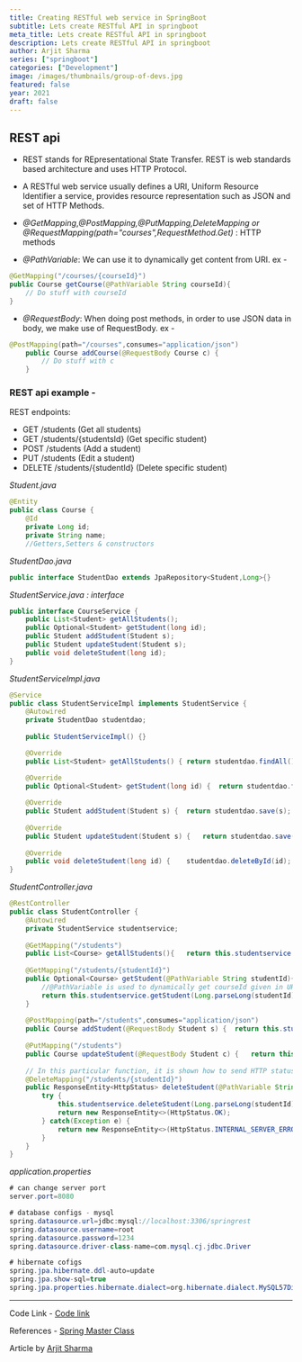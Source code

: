 ```yaml
---
title: Creating RESTful web service in SpringBoot 
subtitle: Lets create RESTful API in springboot
meta_title: Lets create RESTful API in springboot
description: Lets create RESTful API in springboot
author: Arjit Sharma
series: ["springboot"]
categories: ["Development"]
image: /images/thumbnails/group-of-devs.jpg
featured: false
year: 2021
draft: false
---
```


## REST api
- REST stands for REpresentational State Transfer. REST is web standards based architecture and uses HTTP Protocol.

- A RESTful web service usually defines a URI, Uniform Resource Identifier a service, provides resource representation such as JSON and set of HTTP Methods.

- _@GetMapping_,_@PostMapping,@PutMapping,DeleteMapping or @RequestMapping(path="courses",RequestMethod.Get)_ : HTTP methods

-  _@PathVariable_: We can use it to dynamically get content from URI.
ex - 
```java
@GetMapping("/courses/{courseId}") 
public Course getCourse(@PathVariable String courseId){
	// Do stuff with courseId
}
```
- _@RequestBody_: When doing post methods, in order to use JSON data in body, we make use of RequestBody.
ex - 
```java
@PostMapping(path="/courses",consumes="application/json")
	public Course addCourse(@RequestBody Course c) {
		// Do stuff with c
	}
```

### REST api example - 

REST endpoints:

- GET    /students     (Get all students)  
- GET    /students/{studentsId}     (Get specific student) 
- POST   /students     (Add a student)
- PUT    /students     (Edit a student)
- DELETE /students/{studentId}     (Delete specific student)

_Student.java_
```java
@Entity
public class Course {
	@Id
	private Long id;
	private String name;
	//Getters,Setters & constructors
```

_StudentDao.java_
```java
public interface StudentDao extends JpaRepository<Student,Long>{}
```

_StudentService.java : interface_
```java
public interface CourseService {
	public List<Student> getAllStudents();
	public Optional<Student> getStudent(long id);
	public Student addStudent(Student s);
	public Student updateStudent(Student s);
	public void deleteStudent(long id);
}
```

_StudentServiceImpl.java_
```java
@Service
public class StudentServiceImpl implements StudentService {
	@Autowired
	private StudentDao studentdao;
	
	public StudentServiceImpl() {}

	@Override
	public List<Student> getAllStudents() {	return studentdao.findAll();	}

	@Override
	public Optional<Student> getStudent(long id) {	return studentdao.findById(id);		}
	
	@Override
	public Student addStudent(Student s) {	return studentdao.save(s);	}
	
	@Override
	public Student updateStudent(Student s) {	return studentdao.save(s);	}
	
	@Override
	public void deleteStudent(long id) {	studentdao.deleteById(id);	}
}
```

_StudentController.java_
```java
@RestController
public class StudentController {
	@Autowired
	private StudentService studentservice;
	
	@GetMapping("/students")
	public List<Course> getAllStudents(){	return this.studentservice.getAllStudents();	}
	
	@GetMapping("/students/{studentId}")
	public Optional<Course> getStudent(@PathVariable String studentId){ 
		//@PathVariable is used to dynamically get courseId given in URL
		return this.studentservice.getStudent(Long.parseLong(studentId));
	}
	
	@PostMapping(path="/students",consumes="application/json")
	public Course addStudent(@RequestBody Student s) {	return this.studentservice.addStudent(s);	}
	
	@PutMapping("/students")
	public Course updateStudent(@RequestBody Student c) {	return this.studentservice.updateStudent(s);	}
	
	// In this particular function, it is shown how to send HTTP status codes back
	@DeleteMapping("/students/{studentId}")
	public ResponseEntity<HttpStatus> deleteStudent(@PathVariable String studentId) {
		try {
			this.studentservice.deleteStudent(Long.parseLong(studentId));
			return new ResponseEntity<>(HttpStatus.OK);
		} catch(Exception e) {
			return new ResponseEntity<>(HttpStatus.INTERNAL_SERVER_ERROR);
		}
	}	
}
```

_application.properties_
```java
# can change server port
server.port=8080

# database configs - mysql
spring.datasource.url=jdbc:mysql://localhost:3306/springrest
spring.datasource.username=root
spring.datasource.password=1234
spring.datasource.driver-class-name=com.mysql.cj.jdbc.Driver

# hibernate cofigs
spring.jpa.hibernate.ddl-auto=update
spring.jpa.show-sql=true
spring.jpa.properties.hibernate.dialect=org.hibernate.dialect.MySQL57Dialect
```
---
Code Link - [Code link](https://github.com/arjit-32/Training/tree/main/archive/spring-in28min%26rest%26mvc/SpringBasics/DIExample/src/main/java)

References - [Spring Master Class](https://github.com/in28minutes/spring-master-class) 

Article by  [Arjit Sharma](https://www.linkedin.com/in/arjit32/) 
